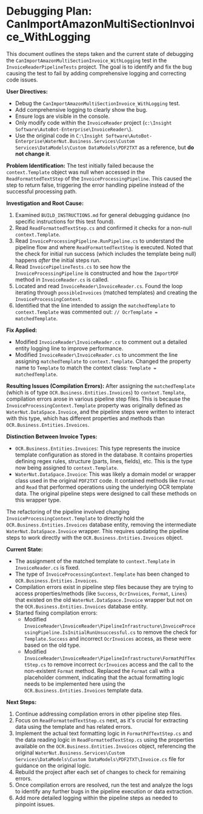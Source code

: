 # Debugging Plan: CanImportAmazonMultiSectionInvoice_WithLogging

This document outlines the steps taken and the current state of debugging the `CanImportAmazonMultiSectionInvoice_WithLogging` test in the `InvoiceReaderPipelineTests` project. The goal is to identify and fix the bug causing the test to fail by adding comprehensive logging and correcting code issues.

**User Directives:**
*   Debug the `CanImportAmazonMultiSectionInvoice_WithLogging` test.
*   Add comprehensive logging to clearly show the bug.
*   Ensure logs are visible in the console.
*   Only modify code within the `InvoiceReader` project (`c:\Insight Software\AutoBot-Enterprise\InvoiceReader\`).
*   Use the original code in `C:\Insight Software\AutoBot-Enterprise\WaterNut.Business.Services\Custom Services\DataModels\Custom DataModels\PDF2TXT` as a reference, but **do not change it**.

**Problem Identification:**
The test initially failed because the `context.Template` object was null when accessed in the `ReadFormattedTextStep` of the `InvoiceProcessingPipeline`. This caused the step to return false, triggering the error handling pipeline instead of the successful processing path.

**Investigation and Root Cause:**
1.  Examined `BUILD_INSTRUCTIONS.md` for general debugging guidance (no specific instructions for this test found).
2.  Read `ReadFormattedTextStep.cs` and confirmed it checks for a non-null `context.Template`.
3.  Read `InvoiceProcessingPipeline.RunPipeline.cs` to understand the pipeline flow and where `ReadFormattedTextStep` is executed. Noted that the check for initial run success (which includes the template being null) happens *after* the initial steps run.
4.  Read `InvoicePipelineTests.cs` to see how the `InvoiceProcessingPipeline` is constructed and how the `ImportPDF` method in `InvoiceReader.cs` is called.
5.  Located and read `InvoiceReader\InvoiceReader.cs`. Found the loop iterating through `possibleInvoices` (matched templates) and creating the `InvoiceProcessingContext`.
6.  Identified that the line intended to assign the `matchedTemplate` to `context.Template` was commented out: `// OcrTemplate = matchedTemplate`.

**Fix Applied:**
*   Modified `InvoiceReader\InvoiceReader.cs` to comment out a detailed entity logging line to improve performance.
*   Modified `InvoiceReader\InvoiceReader.cs` to uncomment the line assigning `matchedTemplate` to `context.Template`. Changed the property name to `Template` to match the context class: `Template = matchedTemplate`.

**Resulting Issues (Compilation Errors):**
After assigning the `matchedTemplate` (which is of type `OCR.Business.Entities.Invoices`) to `context.Template`, compilation errors arose in various pipeline step files. This is because the `InvoiceProcessingContext.Template` property was originally defined as `WaterNut.DataSpace.Invoice`, and the pipeline steps were written to interact with this type, which has different properties and methods than `OCR.Business.Entities.Invoices`.

**Distinction Between Invoice Types:**
*   `OCR.Business.Entities.Invoices`: This type represents the invoice template configuration as stored in the database. It contains properties defining regex rules, structure (parts, lines, fields), etc. This is the type now being assigned to `context.Template`.
*   `WaterNut.DataSpace.Invoice`: This was likely a domain model or wrapper class used in the original `PDF2TXT` code. It contained methods like `Format` and `Read` that performed operations using the underlying OCR template data. The original pipeline steps were designed to call these methods on this wrapper type.

The refactoring of the pipeline involved changing `InvoiceProcessingContext.Template` to directly hold the `OCR.Business.Entities.Invoices` database entity, removing the intermediate `WaterNut.DataSpace.Invoice` wrapper. This requires updating the pipeline steps to work directly with the `OCR.Business.Entities.Invoices` object.

**Current State:**
*   The assignment of the matched template to `context.Template` in `InvoiceReader.cs` is fixed.
*   The type of `InvoiceProcessingContext.Template` has been changed to `OCR.Business.Entities.Invoices`.
*   Compilation errors exist in pipeline step files because they are trying to access properties/methods (like `Success`, `OcrInvoices`, `Format`, `Lines`) that existed on the old `WaterNut.DataSpace.Invoice` wrapper but not on the `OCR.Business.Entities.Invoices` database entity.
*   Started fixing compilation errors:
    *   Modified `InvoiceReader\InvoiceReader\PipelineInfrastructure\InvoiceProcessingPipeline.IsInitialRunUnsuccessful.cs` to remove the check for `Template.Success` and incorrect `OcrInvoices` access, as these were based on the old type.
    *   Modified `InvoiceReader\InvoiceReader\PipelineInfrastructure\FormatPdfTextStep.cs` to remove incorrect `OcrInvoices` access and the call to the non-existent `Format` method. Replaced the `Format` call with a placeholder comment, indicating that the actual formatting logic needs to be implemented here using the `OCR.Business.Entities.Invoices` template data.

**Next Steps:**
1.  Continue addressing compilation errors in other pipeline step files.
2.  Focus on `ReadFormattedTextStep.cs` next, as it's crucial for extracting data using the template and has related errors.
3.  Implement the actual text formatting logic in `FormatPdfTextStep.cs` and the data reading logic in `ReadFormattedTextStep.cs` using the properties available on the `OCR.Business.Entities.Invoices` object, referencing the original `WaterNut.Business.Services\Custom Services\DataModels\Custom DataModels\PDF2TXT\Invoice.cs` file for guidance on the original logic.
4.  Rebuild the project after each set of changes to check for remaining errors.
5.  Once compilation errors are resolved, run the test and analyze the logs to identify any further bugs in the pipeline execution or data extraction.
6.  Add more detailed logging within the pipeline steps as needed to pinpoint issues.
